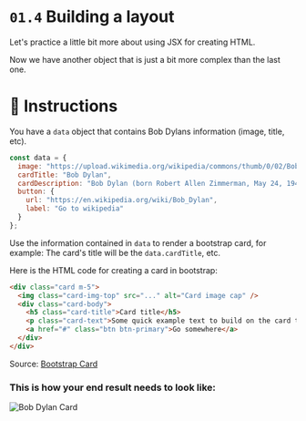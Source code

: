 # `01.4` Building a layout

Let's practice a little bit more about using JSX for creating HTML.

Now we have another object that is just a bit more complex than the last one.

# :speech_balloon: Instructions

You have a `data` object that contains Bob Dylans information (image, title, etc).

```js
const data = {
  image: "https://upload.wikimedia.org/wikipedia/commons/thumb/0/02/Bob_Dylan_-_Azkena_Rock_Festival_2010_2.jpg/800px-Bob_Dylan_-_Azkena_Rock_Festival_2010_2.jpg",
  cardTitle: "Bob Dylan",
  cardDescription: "Bob Dylan (born Robert Allen Zimmerman, May 24, 1941) is an American singer/songwriter, author, and artist who has been an influential figure in popular music and culture for more than five decades.",
  button: {
    url: "https://en.wikipedia.org/wiki/Bob_Dylan",
    label: "Go to wikipedia"
  }
};
```

Use the information contained in `data` to render a bootstrap card, for example: The card's title will be the `data.cardTitle`, etc.

Here is the HTML code for creating a card in bootstrap:

```html
<div class="card m-5">
  <img class="card-img-top" src="..." alt="Card image cap" />
  <div class="card-body">
    <h5 class="card-title">Card title</h5>
    <p class="card-text">Some quick example text to build on the card title and make up the bulk of the cards content.</p>
    <a href="#" class="btn btn-primary">Go somewhere</a>
  </div>
</div>
````
Source: [Bootstrap Card](https://getbootstrap.com/docs/4.0/components/card/#example)

### This is how your end result needs to look like:

![Bob Dylan Card](./src/image/reference-image-react.png)


